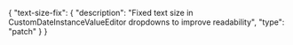 {
"text-size-fix": {
"description": "Fixed text size in CustomDateInstanceValueEditor dropdowns to improve readability",
"type": "patch"
}
}
